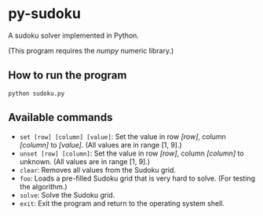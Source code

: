 # py-sudoku

A sudoku solver implemented in Python.

(This program requires the *numpy* numeric library.)

How to run the program
----------------------

```
python sudoku.py
```

Available commands
------------------

- `set [row] [column] [value]`: Set the value in row *[row]*, column *[column]* to *[value]*. (All values are in range [1, 9].)
- `unset [row] [column]`: Set the value in row *[row]*, column *[column]* to unknown. (All values are in range [1, 9].)
- `clear`: Removes all values from the Sudoku grid.
- `foo`: Loads a pre-filled Sudoku grid that is very hard to solve. (For testing the algorithm.)
- `solve`: Solve the Sudoku grid.
- `exit`: Exit the program and return to the operating system shell.

